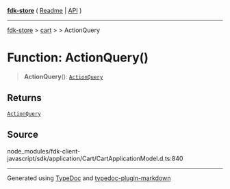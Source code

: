 [**fdk-store**](../../../README.md) ( [Readme](../../../README.md) \| [API](../../../API.md) )

---

[fdk-store](../../../API.md) > [cart](../../README.md) > [<internal>](../README.md) > ActionQuery

# Function: ActionQuery()

> **ActionQuery**(): [`ActionQuery`](../type-aliases/type-alias.ActionQuery.md)

## Returns

[`ActionQuery`](../type-aliases/type-alias.ActionQuery.md)

## Source

node_modules/fdk-client-javascript/sdk/application/Cart/CartApplicationModel.d.ts:840

---

Generated using [TypeDoc](https://typedoc.org/) and [typedoc-plugin-markdown](https://www.npmjs.com/package/typedoc-plugin-markdown)
